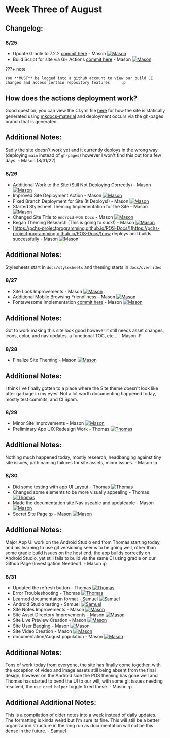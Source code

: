 # Week Three of August 

## Changelog:
### 8/25
- Update Gradle to 7.2.2 [commit here](https://github.com/PCHS-ProjectProgramming/Android-POS/commit/3200fd8f90dc103dbbaca6960527a43b3844b324) - Mason [![Mason](https://img.shields.io/github/followers/MasonT8198?style=social)](https://github.com/MasonT8198)
- Build Script for site via GH Actions [commit here](https://github.com/PCHS-ProjectProgramming/Android-POS/commit/3200fd8f90dc103dbbaca6960527a43b3844b324) - Mason [![Mason](https://img.shields.io/github/followers/MasonT8198?style=social)](https://github.com/MasonT8198)

???+ note

    You **MUST** be logged into a github account to view our build CI changes and access certain repository features     :p
 

## How does the actions deployment work?
Good question, you can view the CI.yml file [here](https://github.com/PCHS-ProjectProgramming/POS-Docs/blob/main/.github/workflows/ci.yml) for how the site is statically generated using [mkdocs-material](https://squidfunk.github.io/mkdocs-material/) and deployment occurs via the gh-pages branch that is generated.

## Additional Notes:

Sadly the site doesn't work yet and it currently deploys in the wrong way (deploying `main` instead of `gh-pages`) however I won't find this out for a few days. - Mason (8/31/22)
### 8/26
- Additional Work to the Site (Still Not Deploying Correctly) - Mason [![Mason](https://img.shields.io/github/followers/MasonT8198?style=social)](https://github.com/MasonT8198)
- Improved Site Deployment Action - Mason [![Mason](https://img.shields.io/github/followers/MasonT8198?style=social)](https://github.com/MasonT8198)
- Fixed Branch Deployment for Site (It Deploys!) - Mason [![Mason](https://img.shields.io/github/followers/MasonT8198?style=social)](https://github.com/MasonT8198)
- Started Stylesheet Theming Implementation for the Site - Mason [![Mason](https://img.shields.io/github/followers/MasonT8198?style=social)](https://github.com/MasonT8198)
- Changed Site Title to `Android-POS Docs` - Mason [![Mason](https://img.shields.io/github/followers/MasonT8198?style=social)](https://github.com/MasonT8198)
- Began Theming Research (This is going to suck!) - Mason [![Mason](https://img.shields.io/github/followers/MasonT8198?style=social)](https://github.com/MasonT8198)
- [https://pchs-projectprogramming.github.io/POS-Docs/](https://pchs-projectprogramming.github.io/POS-Docs/)now deploys and builds successfully - Mason [![Mason](https://img.shields.io/github/followers/MasonT8198?style=social)](https://github.com/MasonT8198)

## Additional Notes:

Stylesheets start in `docs/stylesheets` and theming starts in `docs/overrides`
### 8/27
- Site Look Improvements - Mason [![Mason](https://img.shields.io/github/followers/MasonT8198?style=social)](https://github.com/MasonT8198)
- Additional Mobile Browsing Friendliness - Mason [![Mason](https://img.shields.io/github/followers/MasonT8198?style=social)](https://github.com/MasonT8198)
- Fontawesome Implementation [commit here](https://github.com/PCHS-ProjectProgramming/POS-Docs/commit/c878ffe8f6a6ca19ff374eade681b77df897383a) - Mason [![Mason](https://img.shields.io/github/followers/MasonT8198?style=social)](https://github.com/MasonT8198)

## Additional Notes:

Got to work making this site look good however it still needs asset changes, icons, color, and nav updates, a functional TOC, etc... - Mason :P
### 8/28
- Finalize Site Theming - Mason [![Mason](https://img.shields.io/github/followers/MasonT8198?style=social)](https://github.com/MasonT8198)

## Additional Notes:

I think I've finally gotten to a place where the Site theme doesn't look like utter garbage in my eyes! Not a lot worth documenting happened today, mostly test commits, and CI Spam.
### 8/29 
- Minor Site Improvements - Mason [![Mason](https://img.shields.io/github/followers/MasonT8198?style=social)](https://github.com/MasonT8198)
- Preliminary App UIX Redesign Work - Thomas [![Thomas](https://img.shields.io/github/followers/ro-bot1?style=social)](https://github.com/ro-bot1)

## Additional Notes:
Nothing much happened today, mostly research, headbanging against tiny site issues, path naming failures for site assets, minor issues. - Mason :p
### 8/30
- Did some testing with app UI Layout - Thomas [![Thomas](https://img.shields.io/github/followers/ro-bot1?style=social)](https://github.com/ro-bot1)
- Changed some elements to be more visually appealing - Thomas [![Thomas](https://img.shields.io/github/followers/ro-bot1?style=social)](https://github.com/ro-bot1)
- Made the documentation site Nav useable and updateable - Mason [![Mason](https://img.shields.io/github/followers/MasonT8198?style=social)](https://github.com/MasonT8198)
- Secret Site Page :p - Mason [![Mason](https://img.shields.io/github/followers/MasonT8198?style=social)](https://github.com/MasonT8198)

## Additional Notes:
Major App UI work on the Android Studio end from Thomas starting today, and his learning to use git versioning seems to be going well, other than some gradle build issues on the host end, the app builds correctly on Android Studio, yet still fails to build via the same CI using gradle on our Github Page (Investigation Needed!). - Mason :p
### 8/31
- Updated the refresh button - Thomas [![Thomas](https://img.shields.io/github/followers/ro-bot1?style=social)](https://github.com/ro-bot1)
- Error Troubleshooting - Thomas [![Thomas](https://img.shields.io/github/followers/ro-bot1?style=social)](https://github.com/ro-bot1)
- Learned documentation format - Samuel [![Samuel](https://img.shields.io/github/followers/bigManSamm?style=social)](https://github.com/bigManSamm)
- Android Studio testing - Samuel [![Samuel](https://img.shields.io/github/followers/bigManSamm?style=social)](https://github.com/bigManSamm)
- Site Notes Improvements - Mason [![Mason](https://img.shields.io/github/followers/MasonT8198?style=social)](https://github.com/MasonT8198)
- Site Asset Directory Improvements - Mason [![Mason](https://img.shields.io/github/followers/MasonT8198?style=social)](https://github.com/MasonT8198)
- Site Live Preview Creation - Mason [![Mason](https://img.shields.io/github/followers/MasonT8198?style=social)](https://github.com/MasonT8198)
- Site User Badging - Mason [![Mason](https://img.shields.io/github/followers/MasonT8198?style=social)](https://github.com/MasonT8198)
- Site Video Creation - Mason [![Mason](https://img.shields.io/github/followers/MasonT8198?style=social)](https://github.com/MasonT8198)
- documentation/August population - Mason [![Mason](https://img.shields.io/github/followers/MasonT8198?style=social)](https://github.com/MasonT8198)

## Additional Notes:
Tons of work today from everyone, the site has finally come together, with the exception of video and image assets still being absent from the final design, however on the Android side the POS theming has gone well and Thomas has started to bend the UI to our will, with some git issues needing resolved, the `use cred helper` toggle fixed these. - Mason :p

## Additional Additional Notes:
This is a compilation of older notes into a week instead of daily updates. The formatting is kinda weird but I'm sure its fine. This will still be a better organizarion structure in the long run as documentation will not be this dense in the future. - Samuel